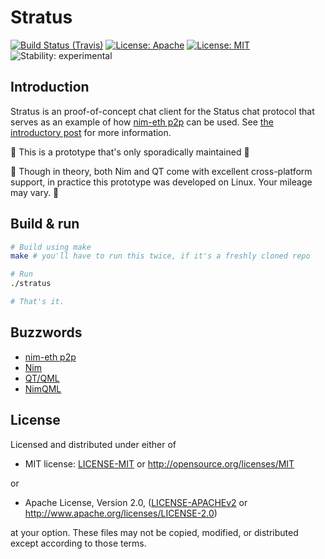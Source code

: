 # Stratus

[![Build Status (Travis)](https://img.shields.io/travis/status-im/nim-stratus/master.svg?label=Linux%20/%20macOS "Linux/macOS build status (Travis)")](https://travis-ci.org/status-im/nim-stratus)
[![License: Apache](https://img.shields.io/badge/License-Apache%202.0-blue.svg)](https://opensource.org/licenses/Apache-2.0)
[![License: MIT](https://img.shields.io/badge/License-MIT-blue.svg)](https://opensource.org/licenses/MIT)
![Stability: experimental](https://img.shields.io/badge/stability-experimental-orange.svg)

## Introduction

Stratus is an proof-of-concept chat client for the Status chat protocol that serves as an example of how [nim-eth p2p](https://github.com/status-im/nim-eth/blob/master/doc/p2p.md) can be used. See [the introductory post](https://discuss.status.im/t/hello-stratus-toying-around-with-nimbus-and-qml/905) for more information.

:construction: This is a prototype that's only sporadically maintained :construction:

:construction: Though in theory, both Nim and QT come with excellent cross-platform support, in practice this prototype was developed on Linux. Your mileage may vary. :construction:

## Build & run

``` bash
# Build using make
make # you'll have to run this twice, if it's a freshly cloned repo

# Run
./stratus

# That's it.
```

## Buzzwords

* [nim-eth p2p](https://github.com/status-im/nim-eth/blob/master/doc/p2p.md)
* [Nim](https://nim-lang.org/)
* [QT/QML](http://doc.qt.io/qt-5/qmlapplications.html)
* [NimQML](https://github.com/filcuc/nimqml/)

## License

Licensed and distributed under either of

* MIT license: [LICENSE-MIT](LICENSE-MIT) or http://opensource.org/licenses/MIT

or

* Apache License, Version 2.0, ([LICENSE-APACHEv2](LICENSE-APACHEv2) or http://www.apache.org/licenses/LICENSE-2.0)

at your option. These files may not be copied, modified, or distributed except according to those terms.

